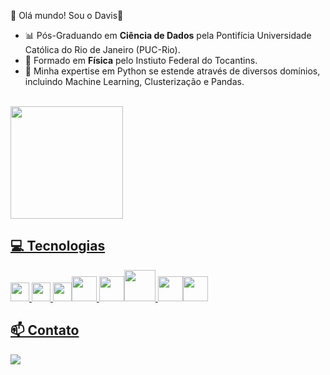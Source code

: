 💫 Olá mundo! Sou o Davis💫 
- 📊 Pós-Graduando em <b>Ciência de Dados</b> pela Pontifícia Universidade Católica do Rio de Janeiro (PUC-Rio).
- 🔭 Formado em <b>Física</b>  pelo Instiuto Federal do Tocantins.
- 💭 Minha expertise em Python se estende através de diversos domínios, incluindo  Machine Learning, Clusterização e Pandas. 
<br/><br/>
<div >
<a href="https://github.com/Davisdenner">
<img loading="lazy" height="180em" src="https://github-readme-stats.vercel.app/api?username=Davisdenner&show_icons=true&theme=dark&include_all_commits=true&count_private=true"/>
</div>

## 💻 Tecnologias
  <img src="https://cdn.jsdelivr.net/gh/devicons/devicon@latest/icons/python/python-original.svg" width="30" height="30" /> <img src="https://cdn.jsdelivr.net/gh/devicons/devicon@latest/icons/keras/keras-original.svg" width="30" height="30" /> <img src="https://cdn.jsdelivr.net/gh/devicons/devicon@latest/icons/tensorflow/tensorflow-original.svg" width="30" height="30"  /><img src="https://cdn.jsdelivr.net/gh/devicons/devicon@latest/icons/streamlit/streamlit-plain-wordmark.svg" width="40" height="40"/>
  <img src="https://cdn.jsdelivr.net/gh/devicons/devicon@latest/icons/pandas/pandas-original-wordmark.svg" width="40" height="40"  /><img src="https://cdn.jsdelivr.net/gh/devicons/devicon@latest/icons/numpy/numpy-plain-wordmark.svg" width="50" height="50" /> 
  <img src="https://cdn.jsdelivr.net/gh/devicons/devicon@latest/icons/matplotlib/matplotlib-original.svg" width="40" height="40"/><img src="https://cdn.jsdelivr.net/gh/devicons/devicon@latest/icons/scikitlearn/scikitlearn-original.svg" width="40" height="40" />
          
          
           
          

  
          
    

 ##  📫 Contato



<a href="https://www.linkedin.com/in/davis-denner-costa-silva-4536a51b0/" target="_blank"><img loading="lazy" src="https://img.shields.io/badge/-LinkedIn-%230077B5?style=for-the-badge&logo=linkedin&logoColor=white" target="_blank"></a>   











